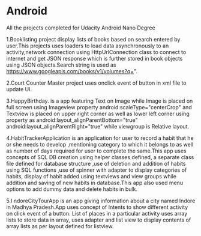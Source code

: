 # Android
All the projects completed for Udacity Android Nano Degree

1.Booklisting project display lists of books based on search entered by user.This projects uses loaders to load data  asynchronously to an activity,network connection using HttpUrlConnection class to connect to internet and get JSON response which is further stored in book objects using JSON objects.Search string is used as https://www.googleapis.com/books/v1/volumes?q=".

2.Court Counter Master project uses onclick event of button in xml file to update UI.

3.HappyBirthday. is a app featuring Text on Image while Image is placed on full screen using Imageview property android:scaleType="centerCrop" and Textview is placed on upper right corner as well as lower left corner using property as android:layout_alignParentBottom="true"
android:layout_alignParentRight="true" while viewgroup is Relative layout.

4.HabitTrackerApplication is an application for user to record a habit that he or she needs to develop ,mentioning category to which it belongs to as well as number of days required for user to complete the same.This app uses concepts of SQL DB creation using helper classes defined, a separate class file defined for database structure ,use of deletion and addition of habits using SQL functions ,use of spinner with adapter to display categories of habits, display of habit added using textviews and view groups while addition and saving of new habits in database.This app also used menu options to add dummy data and delete habits in bulk.

5.I ndoreCityTourApp is an app giving information	about a city named Indore in Madhya Pradesh.App uses concept of Intents to show different activity on click event of a button.
List of places in a particular activity uses array lists to store data in array, uses adapter and list view to display contents of array lists as per layout defined for listview.
